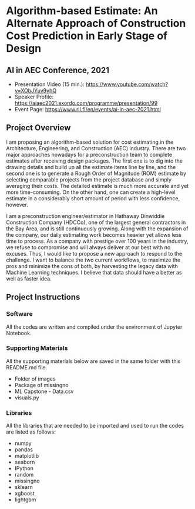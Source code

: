 # Algorithm-based Estimate: An Alternate Approach of Construction Cost Prediction in Early Stage of Design

## AI in AEC Conference, 2021
* Presentation Video (15 min.): https://www.youtube.com/watch?v=XObJYuv9yhQ
* Speaker Profile: https://aiaec2021.exordo.com/programme/presentation/99
* Event Page: https://www.ril.fi/en/events/ai-in-aec-2021.html

## Project Overview

I am proposing an algorithm-based solution for cost estimating in the Architecture, Engineering, and Construction (AEC) industry. There are two major approaches nowadays for a preconstruction team to complete estimates after receiving design packages. The first one is to dig into the drawing details and build up all the estimate items line by line, and the second one is to generate a Rough Order of Magnitude (ROM) estimate by selecting comparable projects from the project database and simply averaging their costs. The detailed estimate is much more accurate and yet more time-consuming. On the other hand, one can create a high-level estimate in a considerably short amount of period with less confidence, however.

I am a preconstruction engineer/estimator in Hathaway Dinwiddie Construction Company (HDCCo), one of the largest general contractors in the Bay Area, and is still continuously growing. Along with the expansion of the company, our daily estimating work becomes heavier yet allows less time to process. As a company with prestige over 100 years in the industry, we refuse to compromise and will always deliver at our best with no excuses. Thus, I would like to propose a new approach to respond to the challenge. I want to balance the two current workflows, to maximize the pros and minimize the cons of both, by harvesting the legacy data with Machine Learning techniques. I believe that data should have a better as well as faster idea.

## Project Instructions

### Software
All the codes are written and compiled under the environment of Jupyter Notebook.

### Supporting Materials
All the supporting materials below are saved in the same folder with this README.md file.

* Folder of images
* Package of missingno
* ML Capstone - Data.csv
* visuals.py

### Libraries
All the libraries that are needed to be imported and used to run the codes are listed as follows:

* numpy
* pandas
* matplotlib
* seaborn
* IPython
* random
* missingno
* sklearn
* xgboost
* lightgbm
